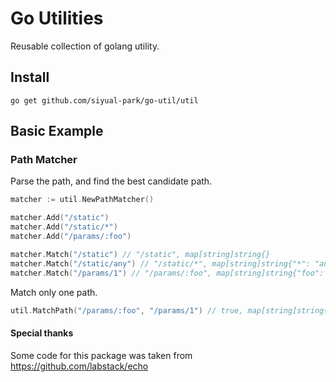 # Go Utilities
Reusable collection of golang utility.

## Install
```shell
go get github.com/siyual-park/go-util/util
```


## Basic Example
### Path Matcher
Parse the path, and find the best candidate path.
```go
matcher := util.NewPathMatcher()

matcher.Add("/static")
matcher.Add("/static/*")
matcher.Add("/params/:foo")

matcher.Match("/static") // "/static", map[string]string{}
matcher.Match("/static/any") // "/static/*", map[string]string{"*": "any"}
matcher.Match("/params/1") // "/params/:foo", map[string]string{"foo": "1"}
``` 

Match only one path.
```go
util.MatchPath("/params/:foo", "/params/1") // true, map[string]string{"foo": "1"}
``` 

#### Special thanks
Some code for this package was taken from https://github.com/labstack/echo
